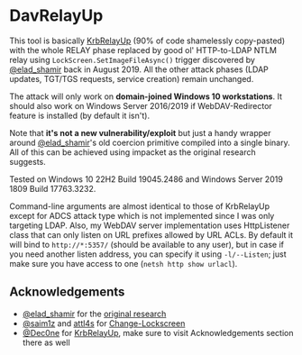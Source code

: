 # DavRelayUp

This tool is basically [KrbRelayUp](https://github.com/Dec0ne/KrbRelayUp) (90% of code shamelessly copy-pasted) with the whole RELAY phase replaced by good ol' HTTP-to-LDAP NTLM relay using `LockScreen.SetImageFileAsync()` trigger discovered by  [@elad_shamir](https://twitter.com/elad_shamir) back in August 2019. All the other attack phases (LDAP updates, TGT/TGS requests, service creation) remain unchanged.

The attack will only work on **domain-joined Windows 10 workstations**. It should also work on Windows Server 2016/2019 if WebDAV-Redirector feature is installed (by default it isn't).

Note that **it's not a new vulnerability/exploit** but just a handy wrapper around [@elad_shamir](https://twitter.com/elad_shamir)'s old coercion primitive compiled into a single binary. All of this can be achieved using impacket as the original research suggests.

Tested on Windows 10 22H2 Build 19045.2486 and Windows Server 2019 1809 Build 17763.3232.

Command-line arguments are almost identical to those of KrbRelayUp except for ADCS attack type which is not implemented since I was only targeting LDAP. Also, my WebDAV server implementation uses HttpListener class that can only listen on URL prefixes allowed by URL ACLs. By default it will bind to `http://*:5357/` (should be available to any user), but in case if you need another listen address, you can specify it using `-l/--Listen`; just make sure you have access to one (`netsh http show urlacl`).

## Acknowledgements

- [@elad_shamir](https://twitter.com/elad_shamir) for the [original research](https://shenaniganslabs.io/2019/08/08/Lock-Screen-LPE.html)
- [@saim1z](https://twitter.com/saim1z) and [attl4s](https://github.com/attl4s) for [Change-Lockscreen](https://github.com/nccgroup/Change-Lockscreen)
- [@Dec0ne](https://twitter.com/dec0ne) for [KrbRelayUp](https://github.com/Dec0ne/KrbRelayUp), make sure to visit Acknowledgements section there as well
